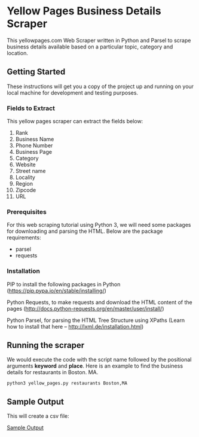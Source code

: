 # Yellow Pages Business Details Scraper

This yellowpages.com Web Scraper written in Python and Parsel to scrape business details available based on a particular topic, category and location.

## Getting Started

These instructions will get you a copy of the project up and running on your local machine for development and testing purposes.

### Fields to Extract

This yellow pages scraper can extract the fields below:

1. Rank
2. Business Name
3. Phone Number
4. Business Page
5. Category
6. Website
7. Street name
8. Locality 
9. Region 
10. Zipcode 
11. URL

### Prerequisites

For this web scraping tutorial using Python 3, we will need some packages for downloading and parsing the HTML. 
Below are the package requirements:

 - parsel
 - requests

### Installation

PIP to install the following packages in Python (https://pip.pypa.io/en/stable/installing/) 

Python Requests, to make requests and download the HTML content of the pages (http://docs.python-requests.org/en/master/user/install/)

Python Parsel, for parsing the HTML Tree Structure using XPaths (Learn how to install that here – http://lxml.de/installation.html)

## Running the scraper
We would execute the code with the script name followed by the positional arguments **keyword** and **place**. Here is an example
to find the business details for restaurants in Boston. MA.

```
python3 yellow_pages.py restaurants Boston,MA
```
## Sample Output

This will create a csv file:

[Sample Output](https://raw.githubusercontent.com/scrapehero/yellow_pages/master/restaurants-boston-yellowpages-scraped-data.csv)